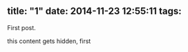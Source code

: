 title: "1"
date: 2014-11-23 12:55:11
tags:
---

First post.

<!-- more -->

this content gets hidden, first
